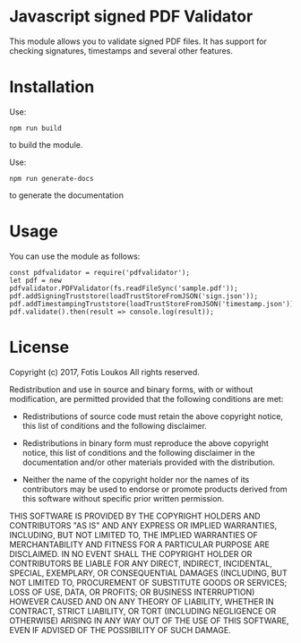 # Javascript signed PDF Validator

This module allows you to validate signed PDF files. It has support for checking signatures, timestamps and several other features.

# Installation

Use:

    npm run build

to build the module.

Use:

    npm run generate-docs

to generate the documentation

# Usage

You can use the module as follows:

    const pdfvalidator = require('pdfvalidator');
    let pdf = new pdfvalidator.PDFValidator(fs.readFileSync('sample.pdf'));
    pdf.addSigningTruststore(loadTrustStoreFromJSON('sign.json'));
    pdf.addTimestampingTruststore(loadTrustStoreFromJSON('timestamp.json'));
    pdf.validate().then(result => console.log(result));

# License

Copyright (c) 2017, Fotis Loukos
All rights reserved.

Redistribution and use in source and binary forms, with or without
modification, are permitted provided that the following conditions are met:

* Redistributions of source code must retain the above copyright notice, this
  list of conditions and the following disclaimer.

* Redistributions in binary form must reproduce the above copyright notice,
  this list of conditions and the following disclaimer in the documentation
  and/or other materials provided with the distribution.

* Neither the name of the copyright holder nor the names of its
  contributors may be used to endorse or promote products derived from
  this software without specific prior written permission.

THIS SOFTWARE IS PROVIDED BY THE COPYRIGHT HOLDERS AND CONTRIBUTORS "AS IS"
AND ANY EXPRESS OR IMPLIED WARRANTIES, INCLUDING, BUT NOT LIMITED TO, THE
IMPLIED WARRANTIES OF MERCHANTABILITY AND FITNESS FOR A PARTICULAR PURPOSE ARE
DISCLAIMED. IN NO EVENT SHALL THE COPYRIGHT HOLDER OR CONTRIBUTORS BE LIABLE
FOR ANY DIRECT, INDIRECT, INCIDENTAL, SPECIAL, EXEMPLARY, OR CONSEQUENTIAL
DAMAGES (INCLUDING, BUT NOT LIMITED TO, PROCUREMENT OF SUBSTITUTE GOODS OR
SERVICES; LOSS OF USE, DATA, OR PROFITS; OR BUSINESS INTERRUPTION) HOWEVER
CAUSED AND ON ANY THEORY OF LIABILITY, WHETHER IN CONTRACT, STRICT LIABILITY,
OR TORT (INCLUDING NEGLIGENCE OR OTHERWISE) ARISING IN ANY WAY OUT OF THE USE
OF THIS SOFTWARE, EVEN IF ADVISED OF THE POSSIBILITY OF SUCH DAMAGE.

